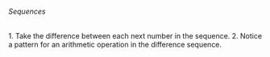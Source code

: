 <h6>Sequences</h6>
1. Take the difference between each next number in the sequence. 
2. Notice a pattern for an arithmetic operation in the difference sequence.
